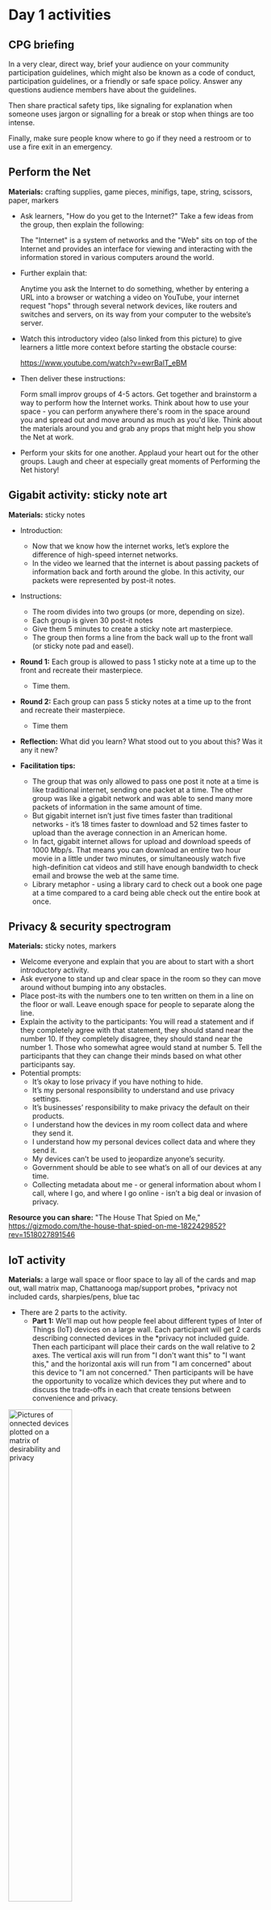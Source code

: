 # Day 1 activities

## CPG briefing

In a very clear, direct way, brief your audience on your community participation guidelines, which might also be known as a code of conduct, participation guidelines, or a friendly or safe space policy. Answer any questions audience members have about the guidelines.

Then share practical safety tips, like signaling for explanation when someone uses jargon or signalling for a break or stop when things are too intense.

Finally, make sure people know where to go if they need a restroom or to use a fire exit in an emergency.

## Perform the Net

**Materials:** crafting supplies, game pieces, minifigs, tape, string, scissors, paper, markers

- Ask learners, "How do you get to the Internet?" Take a few ideas from the group, then explain the following:

  The "Internet" is a system of networks and the "Web" sits on top of the Internet and provides an interface for viewing and interacting with the information stored in various computers around the world.
  
- Further explain that:

  Anytime you ask the Internet to do something, whether by entering a URL into a browser or watching a video on YouTube, your internet request "hops" through several network devices, like routers and switches and servers, on its way from your computer to the website’s server.
  
- Watch this introductory video (also linked from this picture) to give learners a little more context before starting the obstacle course:

  https://www.youtube.com/watch?v=ewrBalT_eBM 

- Then deliver these instructions:

  Form small improv groups of 4-5 actors. Get together and brainstorm a way to perform how the Internet works. Think about how to use your space - you can perform anywhere there's room in the space around you and spread out and move around as much as you'd like. Think about the materials around you and grab any props that might help you show the Net at work.
  
- Perform your skits for one another. Applaud your heart out for the other groups. Laugh and cheer at especially great moments of Performing the Net history!

## Gigabit activity: sticky note art

**Materials:** sticky notes

- Introduction:
  - Now that we know how the internet works, let’s explore the difference of high-speed internet networks.
  - In the video we learned that the internet is about passing packets of information back and forth around the globe. In this activity, our packets were represented by post-it notes.

- Instructions:
  - The room divides into two groups (or more, depending on size).
  - Each group is given 30 post-it notes
  - Give them 5 minutes to create a sticky note art masterpiece.
  - The group then forms a line from the back wall up to the front wall (or sticky note pad and easel).

- **Round 1:** Each group is allowed to pass 1 sticky note at a time up to the front and recreate their masterpiece.
  - Time them.

- **Round 2:** Each group can pass 5 sticky notes at a time up to the front and recreate their masterpiece.
  - Time them

- **Reflection:** What did you learn? What stood out to you about this? Was it any it new?
 
- **Facilitation tips:**
  - The group that was only allowed to pass one post it note at a time is like traditional internet, sending one packet at a time. The other group was like a gigabit network and was able to send many more packets of information in the same amount of time.
  - But gigabit internet isn’t just five times faster than traditional networks - it’s 18 times faster to download and 52 times faster to upload than the average connection in an American home.
  - In fact, gigabit internet allows for upload and download speeds of 1000 Mbp/s. That means you can download an entire two hour movie in a little under two minutes, or simultaneously watch five high-definition cat videos and still have enough bandwidth to check email and browse the web at the same time.
  - Library metaphor - using a library card to check out a book one page at a time compared to a card being able check out the entire book at once.


## Privacy & security spectrogram

**Materials:** sticky notes, markers

- Welcome everyone and explain that you are about to start with a short introductory activity.
- Ask everyone to stand up and clear space in the room so they can move around without bumping into any obstacles.
- Place post-its with the numbers one to ten written on them in a line on the floor or wall. Leave enough space for people to separate along the line.
- Explain the activity to the participants: You will read a statement and if they completely agree with that statement, they should stand near the number 10. If they completely disagree, they should stand near the number 1. Those who somewhat agree would stand at number 5. Tell the participants that they can change their minds based on what other participants say.
- Potential prompts:
  - It’s okay to lose privacy if you have nothing to hide.
  - It’s my personal responsibility to understand and use privacy settings.
  - It’s businesses’ responsibility to make privacy the default on their products.
  - I understand how the devices in my room collect data and where they send it.
  - I understand how my personal devices collect data and where they send it.
  - My devices can’t be used to jeopardize anyone’s security. 
  - Government should be able to see what’s on all of our devices at any time.
  - Collecting metadata about me - or general information about whom I call, where I go, and where I go online -  isn’t a big deal or invasion of privacy.

**Resource you can share:** "The House That Spied on Me," https://gizmodo.com/the-house-that-spied-on-me-1822429852?rev=1518027891546 

## IoT activity

**Materials:** a large wall space or floor space to lay all of the cards and map out, wall matrix map, Chattanooga map/support probes, *privacy not included cards, sharpies/pens, blue tac

- There are 2 parts to the activity. 
  - **Part 1:** We’ll map out how people feel about different types of Inter of Things (IoT) devices on a large wall. Each participant will get 2 cards describing connected devices in the *privacy not included guide. Then each participant will place their cards on the wall relative to 2 axes. The vertical axis will run from "I don't want this" to "I want this," and the horizontal axis will run from "I am concerned" about this device to "I am not concerned." Then participants will be have the opportunity to vocalize which devices they put where and to discuss the trade-offs in each that create tensions between convenience and privacy.

<img src="images/iot-matrix.jpg" alt="Pictures of onnected devices plotted on a matrix of desirability and privacy
" width="50%">  
  
  - **Part 2:** We'll explore the city around our workshop site looking at the different internet touchpoints and imagining about future interactions we could have here. After we get back together in our workshop space, we'll share what we saw, what we imagined for the future, and perhaps add some of the devices we saw or imagined to our matrix of desirability and concern.
  
<img src="images/iot-map" alt="A map of the city around the event space marked with observed and imagined IoT devices" width="50%">

## Design deck activity

**Materials:** design decks, canvases

- We’ll use this design deck to learn about designing IoT prototypes.
- The deck helps us identify problems, design for users, and develop possible solutions
- These cards will give us problems called scenarios, users called personas, and possible solutions called technologies.
- We’ll use a “canvas,” or organizer, to capture how we think we can help this person solve a problem with this technology.
- You can mix and match and try again - big idea is to practice design thinking in a fun, social, collaborative way, not have the perfect answer.
- We’ll have time for 2-3, the share our favorite with the whole group.
- Let’s count off by 4s to create groups and begin our designs.


## Intro to the escape room challenge

**Materials:** paper prototyping supplies (e.g. paper, cardboard, hot glue?, scissors, markers, etc.)
Ask for audience explanations and stories to activate prior knowledge, share expertise.

- Share possible escape room clip(s) to build common understanding.
  - https://www.youtube.com/watch?v=zA64Q24IiW8 
  - https://www.youtube.com/watch?v=eYVOYcF9Gl0 
  - https://www.youtube.com/watch?v=ffPAk0yCx8Q 
- Optional: share possible Crystal Maze clip(s) to build common understanding.
  - https://www.youtube.com/watch?v=N9H6Fr_wh90
  - https://www.youtube.com/watch?v=mRiIg8q4vAw 
- Optional: share possible BreakoutEdu clip(s) to build common understanding.
  - https://www.youtube.com/watch?v=_fSdiKin5q0
  - https://www.youtube.com/watch?v=QWSoR-0DH8Q
  - https://www.youtube.com/watch?v=LXThBIdCemg 
- Share hallmarks of a good escape room.
  - A social, collaborative game.
  - A room full of related puzzles and clues.
  - A time based challenge.
  - A great story.
  - A consistent theme.
  - Logical puzzles.
  - Lots of small achievements.
  - A manageable group size.
  - A 45- to 60-minute experience.
  - A high win percentage (60-70%).
- Explain our challenge
  - We need to create the story, prototype props, and instructions for an escape room that teaches people about privacy & security on the Internet of Things. Our players should be able to escape the room by practicing healthy privacy & security habits and defeating puzzles about privacy & security. 
  - Our goal is to finish with a rough kit other people can take, use, and adapt to teach their communities about privacy & security and connected devices.
  - We can each contribute in different ways. Some are technical; others are not.
  - Our room may be a small set, a series of demos or puzzles, or a gallery walk.
  - We will decide on a theme together and begin writing and building our room.
  - We will share what we have with the public tomorrow afternoon.

## Forming groups

Invite participants to form groups according to the comfort levels and interest in designing and building the group's IoT escape room.

For example, we set up 4 stations for groups like these:

- **Documentation:** Create the facilitation materials needed to run a workshop like this one.
- **Storytelling:** Develop the story of the escape room and help the prototyping groups create puzzles that fit within it.
- **Paper prototyping:** Use paper, cardboard, cardstock, glue, and other materials to crate puzzles that model different kinds of IoT interactions and issues without needing to build or code soemthing like a circuit or script.
- **Device Prototyping:** Use available protyping materials such as paper circuitry supplies, arduinos, Raspberry Pis, and other electronics supplies to create puzzles that fit within the room's narrative and encourage participants to ask questions about their privacy and sucrity on conncted devices.

Our hope was to differentiate in a way that allowed everyone to find a role in the project that felt fulfilling and gave them a concrete way to contribute to the work.

Other instances of the workshop might also group participants by puzzle or any other facet of the design or escape room experience.